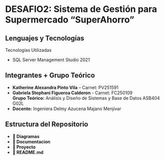 # ​ DESAFIO2: Sistema de Gestión para Supermercado “SuperAhorro”

## Lenguajes y Tecnologías

Tecnologías Utilizadas
- SQL Server Management Studio 2021

## Integrantes + Grupo Teórico

- **Katherine Alexandra Pinto Vila** – Carnet: PV251591
- **Gabriela Stephani Figueroa Calderon** - Carnet: FC250109  
**Grupo Teórico:** Análisis y Diseño de Sistemas y Base de Datos ASB404 G02L 
- **Docente:** Ingeniera Delmy Azucena Majano Menjívar

## Estructura del Repositorio

- **📂 Diagramas**
- **📂 Documentacion**
- **📂 Proyecto**
- **📄 README.md**

